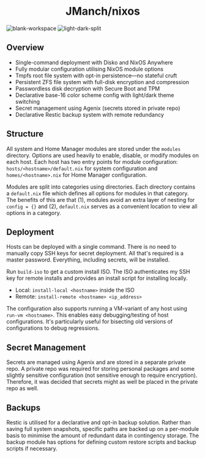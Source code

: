 <h1 align="center">JManch/nixos</h1>

![blank-workspace](https://github.com/JManch/nixos/assets/61563764/88951964-f6aa-48b6-889b-48fa1a7d3e00)
![light-dark-split](https://github.com/JManch/nixos/assets/61563764/aa32d9df-42f8-4d39-a02b-653b40d03f4f)

## Overview

- Single-command deployment with Disko and NixOS Anywhere
- Fully modular configuration utilising NixOS module options
- Tmpfs root file system with opt-in persistence—no stateful cruft
- Persistent ZFS file system with full-disk encryption and compression
- Passwordless disk decryption with Secure Boot and TPM
- Declarative base-16 color scheme config with light/dark theme switching
- Secret management using Agenix (secrets stored in private repo)
- Declarative Restic backup system with remote redundancy

## Structure

All system and Home Manager modules are stored under the `modules` directory.
Options are used heavily to enable, disable, or modify modules on each host.
Each host has two entry points for module configuration:
`hosts/<hostname>/default.nix` for system configuration and
`homes/<hostname>.nix` for Home Manager configuration.

Modules are split into categories using directories. Each directory contains a
`default.nix` file which defines all options for modules in that category. The
benefits of this are that (1), modules avoid an extra layer of nesting for
`config = {}` and (2), `default.nix` serves as a convenient location to view
all options in a category.

## Deployment

Hosts can be deployed with a single command. There is no need to manually copy
SSH keys for secret deployment. All that's required is a master password.
Everything, including secrets, will be installed.

Run `build-iso` to get a custom install ISO. The ISO authenticates my SSH key
for remote installs and provides an install script for installing locally.
- Local: `install-local <hostname>` inside the ISO
- Remote: `install-remote <hostname> <ip_address>`

The configuration also supports running a VM-variant of any host using `run-vm
<hostname>`. This enables easy debugging/testing of host configurations. It's
particularly useful for bisecting old versions of configurations to debug
regressions.

## Secret Management

Secrets are managed using Agenix and are stored in a separate private repo. A
private repo was required for storing personal packages and some slightly
sensitive configuration (not sensitive enough to require encryption).
Therefore, it was decided that secrets might as well be placed in the private
repo as well.

## Backups

Restic is utilised for a declarative and opt-in backup solution. Rather than
saving full system snapshots, specific paths are backed up on a per-module
basis to minimise the amount of redundant data in contingency storage. The
backup module has options for defining custom restore scripts and backup
scripts if necessary.
